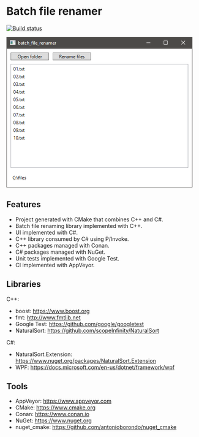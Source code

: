 # Batch file renamer
[![Build status](https://ci.appveyor.com/api/projects/status/7o2oy4ajr4r5tpcu?svg=true)](https://ci.appveyor.com/project/antonioborondo/batch-file-renamer)

![Screenshot](screenshot.png?raw=true)

## Features
- Project generated with CMake that combines C++ and C#.
- Batch file renaming library implemented with C++.
- UI implemented with C#.
- C++ library consumed by C# using P/Invoke.
- C++ packages managed with Conan.
- C# packages managed with NuGet.
- Unit tests implemented with Google Test.
- CI implemented with AppVeyor.

## Libraries
C++:
- boost: https://www.boost.org
- fmt: http://www.fmtlib.net
- Google Test: https://github.com/google/googletest
- NaturalSort: https://github.com/scopeInfinity/NaturalSort

C#:
- NaturalSort.Extension: https://www.nuget.org/packages/NaturalSort.Extension
- WPF: https://docs.microsoft.com/en-us/dotnet/framework/wpf

## Tools
- AppVeyor: https://www.appveyor.com
- CMake: https://www.cmake.org
- Conan: https://www.conan.io
- NuGet: https://www.nuget.org
- nuget_cmake: https://github.com/antonioborondo/nuget_cmake
